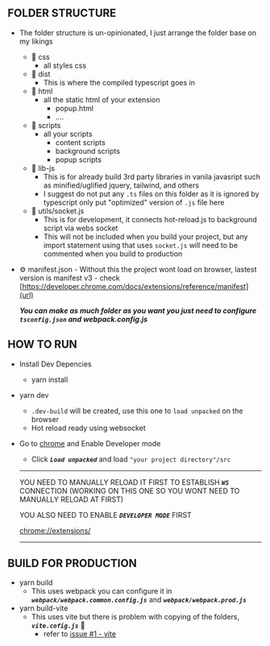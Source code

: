 ## FOLDER STRUCTURE
 - The folder structure is un-opinionated, I just arrange the folder base on my likings
    - 📁 css
       - all styles css
    - 📁 dist
       - This is where the compiled typescript goes in
    - 📁 html
       - all the static html of your extension
          - popup.html
          - ....
    - 📁 scripts
       - all your scripts
         - content scripts
         - background scripts
         - popup scripts
    - 📁 lib-js
         - This is for already build 3rd party libraries in vanila javasript such as minified/uglified jquery, tailwind, and others
         - I suggest do not put any `.ts` files on this folder as it is ignored by typescript only put "optimized" version of `.js` file here
    - 📁 utils/socket.js 
        - This is for development, it connects hot-reload.js to background script via webs socket
        - This will not be included when you build your project, but any import statement using that uses `socket.js` will need to be commented when you build to production
    
- ⚙️ manifest.json
       - Without this the project wont load on browser, lastest version is manifest v3
       - check [https://developer.chrome.com/docs/extensions/reference/manifest](url)
  
   ***You can make as much folder as you want you just need to configure `tsconfig.json` and webpack.config.js***

## HOW TO RUN
 - Install Dev Depencies
   - yarn install
 - yarn dev
   - `.dev-build` will be created, use this one to `load unpacked` on the browser
   - Hot reload ready using websocket
 - Go to [chrome]("chrome://extensions/") and Enable Developer mode 
   - Click ***`Load unpacked`*** and load `"your project directory"/src` 
  

    ***
    YOU NEED TO MANUALLY RELOAD IT FIRST TO ESTABLISH ***`WS`*** CONNECTION (WORKING ON THIS ONE SO YOU WONT NEED TO MANUALLY RELOAD AT FIRST)
 
    

    YOU ALSO NEED TO ENABLE ***`DEVELOPER MODE`*** FIRST

    [chrome://extensions/](url)
    ***

## BUILD FOR PRODUCTION
 - yarn build
   - This uses webpack you can configure it in ***`webpack/webpack.common.config.js`*** and ***`webpack/webpack.prod.js`***
 - yarn build-vite
   - This uses vite but there is problem with copying of the folders, ***`vite.cofig.js`*** 🚧
      - refer to [issue #1 - vite](https://github.com/koribot/BTE/issues/1)
  